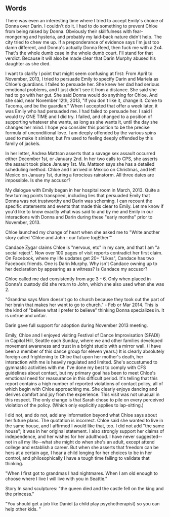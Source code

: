 ## Words

There was even an interesting time where I tried to accept Emily's choice of Donna over Darin. I couldn't do it. I had to do something to prevent Chloe from being raised by Donna. Obviously their skillfulness with fear-mongering and hysteria, and probably my laid-back nature didn't help. The city tried to chew me up. If a preponderance of evidence says I'm just too damn different, and Donna's actually Donna Reed, then fuck me with a 2x4. That's the whole dumb case in the whole dumb court. I'll stand for that verdict. Because it will also be made clear that Darin Murphy abused his daughter as she died.

I want to clarify I point that might seem confusing at first: From April to November, 2013, I tried to persuade Emily to specify Darin and Mariela as Chloe's guardians. I failed to persuade her. She knew her dad had serious emotional problems, and I just didn't see it from a distance. She said she had to go with her gut. She said Donna would do anything for Chloe. And she said, near November 12th, 2013, "If you don't like it, change it. Come to Tacoma, and be the guardian." When I accepted that offer a week later, it was Emily who had persuaded me. I had failed to persuade her. I said I would try ONE TIME and I did try. I failed, and changed to a position of supporting whatever she wants, as long as she wants it, until the day she changes her mind. I hope you consider this position to be the precise formula of unconditional love. I am deeply offended by the various spins used to make it sinister, but I'm used to feeling deeply offended by this family of jackels.

In her letter, Andrea Mattson asserts that a savage sex assault occurred either December 1st, or January 2nd. In her two calls to CPS, she asserts the assault took place January 1st. Ms. Mattson says she has a detailed scheduling method. Chloe and I arrived in Mexico on Christmas, and left Mexico on January 1st, during a ferocious rainstorm. All three dates are impossible. Is she my accusor?

My dialogue with Emily began in her hospital room in March, 2013. Quite a few turning points transpired, including lies that persuaded Emily that Donna was not trustworthy and Darin was scheming. I can recount the specific statements and events that made this clear to Emily. Let me know if you'd like to know exactly what was said to and by me and Emily in our interactions with Donna and Darin during these "early months" prior to November, 2013.

Chloe launched my change of heart when she asked me to "Write another story called 'Chloe and John : our future togEther'"

Candace Zygar claims Chloe is "nervous, etc" in my care, and that I am "a social reject". Now over 100 pages of visit reports contradict her first claim. On Facebook, where my life updates get 20+ "Likes", Candace has two Facebook friends. One is Darin Murphy. Why isn't Candace owning up to her declaration by appearing as a witness? Is Candace my accusor?

Chloe called me dad consistently from age 3 - 6. Only when placed in Donna's custody did she return to John, which she also used when she was 2.

"Grandma says Mom doesn't go to church because they took out the part of her brain that makes her want to go to church." - Feb or Mar 2014. This is the kind of "believe what I prefer to believe" thinking Donna specializes in. It is untrue and unfair.

Darin gave full support for adoption during November 2013 meeting.

Emily, Chloe and I enjoyed visiting Festival of Dance Improvisation (SFADI) in Capitol Hill, Seattle each Sunday, where we and other families developed movement awareness and trust in a bright studio with a mirror wall.
(I have been a member of this dance group for eleven years.) It is clearly absolutely foreign and frightening to Chloe that upon her mother's death, her interaction with me is heavily regulated and limited. She's accustumed to gymnastic activities with me. I've done my best to comply with CFS guidelines about contact, but my primary goal has been to meet Chloe's emotional need for reassurance in this difficult period. It's telling that this report contains a high number of reported violations of contact policy, all of which begin with Chloe approaching me. She clearly enjoys dancing and derives comfort and joy from the experience. This visit was not unusual in this respect. The only change is that Sarah chose to pile on every perceived violation of the policy. (Which only explicitly applies to lap-sitting.)

I did not, and do not, add any information beyond what Chloe says about her future plans. The quotation is incorrect. Chloe said she wanted to live in the same house, and I affirmed I would like that, too. I did not add "the same house"; it was in her original statement. I also strongly support her claims of independence, and her wishes for her adulthood. I have never suggested--not in all my life--what she might do when she's an adult, except attend college and establish a career. But when she asserts that freedom can be hers at a certain age, I hear a child longing for her choices to be in her control, and philosophically I have a tough time failing to validate that thinking.

"When I first got to grandmas I had nightmares. When I am old enough to choose where I live I will live with you in Seattle."

Story In sand sculptures: "the queen died and the castle fell on the king and the princess."

"You should get a job like Daniel (a child play psychotherapist) so you can help other kids. "
